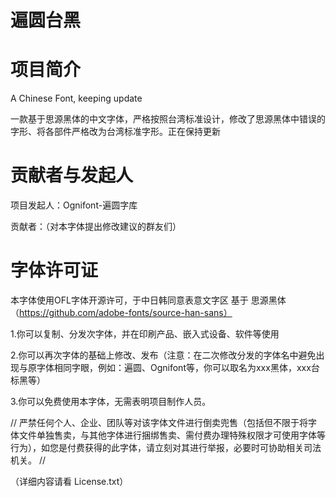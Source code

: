# 遍圆台黑

# 项目简介
A Chinese Font, keeping update

一款基于思源黑体的中文字体，严格按照台湾标准设计，修改了思源黑体中错误的字形、将各部件严格改为台湾标准字形。正在保持更新

# 贡献者与发起人
项目发起人：Ognifont-遍圆字库

贡献者：（对本字体提出修改建议的群友们）

# 字体许可证
本字体使用OFL字体开源许可，于中日韩同意表意文字区 基于 思源黑体（https://github.com/adobe-fonts/source-han-sans）

1.你可以复制、分发次字体，并在印刷产品、嵌入式设备、软件等使用

2.你可以再次字体的基础上修改、发布（注意：在二次修改分发的字体名中避免出现与原字体相同字眼，例如：遍圆、Ognifont等，你可以取名为xxx黑体，xxx台标黑等）

3.你可以免费使用本字体，无需表明项目制作人员。

// 严禁任何个人、企业、团队等对该字体文件进行倒卖兜售（包括但不限于将字体文件单独售卖，与其他字体进行捆绑售卖、需付费办理特殊权限才可使用字体等行为），如您是付费获得的此字体，请立刻对其进行举报，必要时可协助相关司法机关。 //

（详细内容请看 License.txt）
